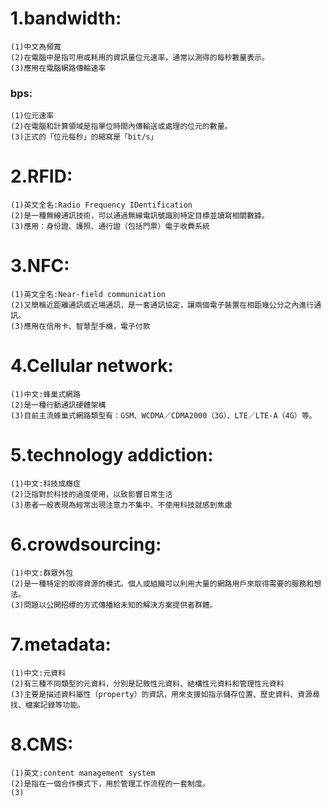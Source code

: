 # 1.bandwidth:
    (1)中文為頻寬
    (2)在電腦中是指可用或耗用的資訊量位元速率，通常以測得的每秒數量表示。
    (3)應用在電腦網路傳輸速率   
 
 ### bps:
    (1)位元速率          
    (2)在電腦和計算領域是指單位時間內傳輸送或處理的位元的數量。
    (3)正式的「位元每秒」的縮寫是「bit/s」 
# 2.RFID:
    (1)英文全名:Radio Frequency IDentification
    (2)是一種無線通訊技術，可以通過無線電訊號識別特定目標並讀寫相關數據。
    (3)應用：身份證、護照、通行證（包括門票）電子收費系統
 
# 3.NFC:
    (1)英文全名:Near-field communication        
    (2)又簡稱近距離通訊或近場通訊，是一套通訊協定，讓兩個電子裝置在相距幾公分之內進行通訊。
    (3)應用在信用卡、智慧型手機，電子付款
# 4.Cellular network:
    (1)中文:蜂巢式網路
    (2)是一種行動通訊硬體架構
    (3)目前主流蜂巢式網路類型有：GSM、WCDMA／CDMA2000（3G）、LTE／LTE-A（4G）等。
# 5.technology addiction:
    (1)中文:科技成癮症
    (2)泛指對於科技的過度使用，以致影響日常生活
    (3)患者一般表現為經常出現注意力不集中、不使用科技就感到焦慮
# 6.crowdsourcing:
    (1)中文:群眾外包
    (2)是一種特定的取得資源的模式。個人或組織可以利用大量的網路用戶來取得需要的服務和想法。
    (3)問題以公開招標的方式傳播給未知的解決方案提供者群體。
# 7.metadata:
    (1)中文:元資料
    (2)有三種不同類型的元資料，分別是記敘性元資料、結構性元資料和管理性元資料
    (3)主要是描述資料屬性（property）的資訊，用來支援如指示儲存位置、歷史資料、資源尋找、檔案記錄等功能。
# 8.CMS:
    (1)英文:content management system
    (2)是指在一個合作模式下，用於管理工作流程的一套制度。
    (3)
